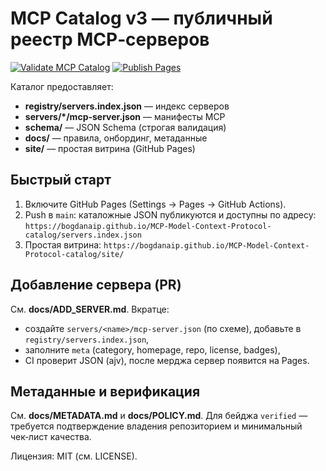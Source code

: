# MCP Catalog v3 — публичный реестр MCP‑серверов

[![Validate MCP Catalog](https://github.com/BogdanAIP/MCP-Model-Context-Protocol-catalog/actions/workflows/validate.yml/badge.svg)](https://github.com/BogdanAIP/MCP-Model-Context-Protocol-catalog/actions/workflows/validate.yml)
[![Publish Pages](https://github.com/BogdanAIP/MCP-Model-Context-Protocol-catalog/actions/workflows/pages.yml/badge.svg)](https://github.com/BogdanAIP/MCP-Model-Context-Protocol-catalog/actions/workflows/pages.yml)

Каталог предоставляет:
- **registry/servers.index.json** — индекс серверов
- **servers/*/mcp-server.json** — манифесты MCP
- **schema/** — JSON Schema (строгая валидация)
- **docs/** — правила, онбординг, метаданные
- **site/** — простая витрина (GitHub Pages)

## Быстрый старт
1. Включите GitHub Pages (Settings → Pages → GitHub Actions).
2. Push в `main`: каталожные JSON публикуются и доступны по адресу:
   `https://bogdanaip.github.io/MCP-Model-Context-Protocol-catalog/servers.index.json`
3. Простая витрина: `https://bogdanaip.github.io/MCP-Model-Context-Protocol-catalog/site/`

## Добавление сервера (PR)
См. **docs/ADD_SERVER.md**. Вкратце:
- создайте `servers/<name>/mcp-server.json` (по схеме), добавьте в `registry/servers.index.json`,
- заполните `meta` (category, homepage, repo, license, badges),
- CI проверит JSON (ajv), после мерджа сервер появится на Pages.

## Метаданные и верификация
См. **docs/METADATA.md** и **docs/POLICY.md**. Для бейджа `verified` — требуется подтверждение владения репозиторием и минимальный чек‑лист качества.

Лицензия: MIT (см. LICENSE).
